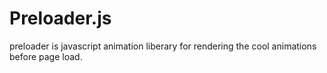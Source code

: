# Preloader.js
preloader is javascript animation liberary for rendering the cool animations before page load.
